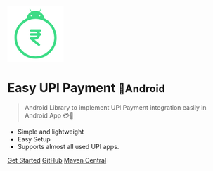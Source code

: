 ![logo](media/icon.png)

# Easy UPI Payment <small>📱Android</small>

> Android Library to implement UPI Payment integration easily in Android App 💳💸

- Simple and lightweight
- Easy Setup
- Supports almost all used UPI apps.

[Get Started](/?id=easy-upi-payment-android-library)
[GitHub](https://github.com/PatilShreyas/EasyUpiPayment-Android)
[Maven Central](https://search.maven.org/artifact/dev.shreyaspatil.EasyUpiPayment/EasyUpiPayment)

